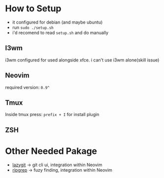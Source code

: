 # How to Setup
- it configured for debian (and maybe ubuntu)
- run `sudo ./setup.sh`
- i'd recomend to read `setup.sh` and do manually

## I3wm
i3wm configured for used alongside xfce. i can't use i3wm alone(skill issue)

## Neovim 
required version: `0.9^`

## Tmux
Inside tmux press: `prefix + I` for install plugin

## ZSH

# Other Needed Pakage
- [lazygit](https://github.com/jesseduffield/lazygit) -> git cli ui, integration within Neovim
- [ripgrep](https://github.com/BurntSushi/ripgrep) -> fuzy finding, integration within Neovim
